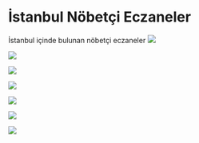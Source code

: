 # İstanbul Nöbetçi Eczaneler
İstanbul içinde bulunan nöbetçi eczaneler
![](images/5km.png)

![](images/10km.png)

![](images/25km.png)

![](images/5kmsirali.png)

![](images/listeden_secim.png)

![](images/rota_olusturma.png)

![](images/secili_eczane.png)
